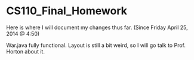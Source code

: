 CS110_Final_Homework
====================
Here is where I will document my changes thus far. (Since Friday April 25, 2014 @ 4:50)

War.java fully functional. Layout is still a bit weird, so I will go talk to Prof. Horton about it. 
